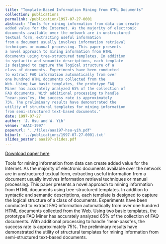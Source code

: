 ```yaml
---
title: "Template-Based Information Mining from HTML Documents"
collection: publications
permalink: /publication/1997-07-27-0001
abstract: 'Tools for mining information from data can create
added value for the Internet. As the majority of electronic
documents available over the network are in unstructured
textual form, extracting useful information
from a document usually involves information retrieval
techniques or manual processing. This paper presents
a novel approach to mining information from HTML
documents using tree-structured templates. In addition
to syntactic and semantic descriptions, each template
is designed to capture the logical structure of a
class of documents. Experiments have been conducted
to extract FAQ information automatically from over
one hundred HTML documents collected from the
Web. Using two basic templates, the prototype FAQ
Miner has accurately analyzed 65% of the collection of
FAQ documents. With additional processing to handle
“near-pass”es, the success rate is approximately
75%. The preliminary results have demonstrated the
utility of structural templates for mining information
from semi-structured text-based documents.'
date: 1997-07-27
author: 'J. Hsu and W. Yih'
venue: 'AAAI-1997'
paperurl: '../files/aaai97-hsu-yih.pdf'
biburl: '../publications/1997-07-27-0001.txt'
slides_poster: aaai97-slides.pdf
---
```


<a href='../files/aaai97-hsu-yih.pdf'>Download paper here</a>

Tools for mining information from data can create
added value for the Internet. As the majority of electronic
documents available over the network are in unstructured
textual form, extracting useful information
from a document usually involves information retrieval
techniques or manual processing. This paper presents
a novel approach to mining information from HTML
documents using tree-structured templates. In addition
to syntactic and semantic descriptions, each template
is designed to capture the logical structure of a
class of documents. Experiments have been conducted
to extract FAQ information automatically from over
one hundred HTML documents collected from the
Web. Using two basic templates, the prototype FAQ
Miner has accurately analyzed 65% of the collection of
FAQ documents. With additional processing to handle
“near-pass”es, the success rate is approximately
75%. The preliminary results have demonstrated the
utility of structural templates for mining information
from semi-structured text-based documents.
